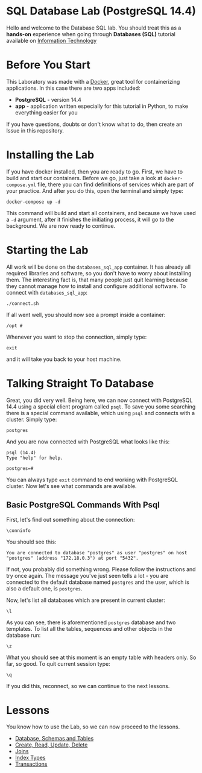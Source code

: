 # SQL Database Lab (PostgreSQL 14.4)
Hello and welcome to the Database SQL lab. You should treat this as a **hands-on** experience when going through
**Databases (SQL)** tutorial available on [Information Technology](https://szpak.dev/tutorials#sql)

# Before You Start
This Laboratory was made with a [Docker](https://www.docker.com/get-started/), great tool for containerizing 
applications. In this case there are two apps included:

* **PostgreSQL** - version 14.4
* **app** - application written especially for this tutorial in Python, to make everything easier for you

If you have questions, doubts or don't know what to do, then create an Issue in this repository.

# Installing the Lab
If you have docker installed, then you are ready to go. First, we have to build and start our containers. Before we go,
just take a look at `docker-compose.yml` file, there you can find definitions of services which are part of your 
practice. And after you do this, open the terminal and simply type:

```shell
docker-compose up -d
```

This command will build and start all containers, and because we have used a `-d` argument, after it finishes the 
initiating process, it will go to the background. We are now ready to continue.

# Starting the Lab
All work will be done on the `databases_sql_app` container. It has already all required libraries and software, so you 
don't have to worry about installing them. The interesting fact is, that many people just quit learning because they 
cannot manage how to install and configure additional software. To connect with `databases_sql_app`:

```shell
./connect.sh
```

If all went well, you should now see a prompt inside a container:

```shell
/opt # 
```

Whenever you want to stop the connection, simply type:

```shell
exit
```

and it will take you back to your host machine.

# Talking Straight To Database
Great, you did very well. Being here, we can now connect with PostgreSQL 14.4 using a special client program called 
`psql`. To save you some searching there is a special command available, which using `psql` and connects with a cluster.
Simply type:

```shell
postgres
```

And you are now connected with PostgreSQL what looks like this:

```shell
psql (14.4)
Type "help" for help.

postgres=#
```

You can always type `exit` command to end working with PostgreSQL cluster. Now let's see what commands are available.

## Basic PostgreSQL Commands With Psql
First, let's find out something about the connection:

```shell
\conninfo
```
You should see this:

`You are connected to database "postgres" as user "postgres" on host "postgres" (address "172.18.0.3") at port "5432".`

If not, you probably did something wrong. Please follow the instructions and try once again. The message you've just 
seen tells a lot - you are connected to the default database named `postgres` and the user, which is also a default one,
is `postgres`.

Now, let's list all databases which are present in current cluster:

```shell
\l
```

As you can see, there is aforementioned `postgres` database and two templates. To list all the tables, sequences and 
other objects in the database run:

```shell
\z
```

What you should see at this moment is an empty table with headers only. So far, so good. To quit current session type:

```shell
\q
```

If you did this, reconnect, so we can continue to the next lessons.

# Lessons
You know how to use the Lab, so we can now proceed to the lessons.

* [Database, Schemas and Tables](docs/database-schemas-table.md)
* [Create, Read, Update, Delete](docs/crud.md)
* [Joins](docs/joins.md)
* [Index Types](docs/index-types.md)
* [Transactions](docs/transactions.md)